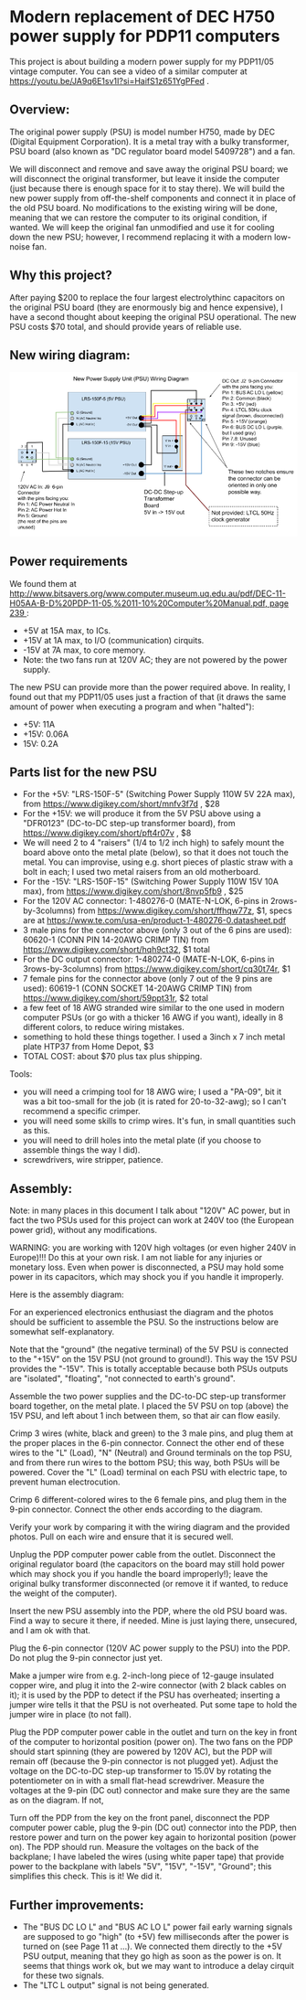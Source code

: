 # Modern replacement of DEC H750 power supply for PDP11 computers

This project is about building a modern power supply for my PDP11/05 vintage computer.
You can see a video of a similar computer at https://youtu.be/JA9q6E1sv1I?si=HaifS1z651YgPFed .

## Overview:
The original power supply (PSU) is model number H750, made by DEC (Digital Equipment Corporation).
It is a metal tray with a bulky transformer, PSU board (also known as "DC regulator board model 5409728") and a fan.

We will disconnect and remove and save away the original PSU board; we will disconnect the original transformer, but leave it inside the computer (just because there is enough space for it to stay there).
We will build the new power supply from off-the-shelf components and connect it in place of the old PSU board. No modifications to the existing wiring will be done, meaning that we can restore the computer to its original condition, if wanted.
We will keep the original fan unmodified and use it for cooling down the new PSU; however, I recommend replacing it with a modern low-noise fan.

## Why this project?
After paying $200 to replace the four largest electrolythinc capacitors on the original PSU board (they are enormously big and hence expensive), I have a second thought about keeping the original PSU operational. The new PSU costs $70 total, and should provide years of reliable use.

## New wiring diagram:
![New PSU Wiring Diagram](./photos/H750ReplacementPowerSupplyWiringDiagram.png)

## Power requirements
We found them at [http://www.bitsavers.org/www.computer.museum.uq.edu.au/pdf/DEC-11-H05AA-B-D%20PDP-11-05,%2011-10%20Computer%20Manual.pdf, page 239
](http://www.bitsavers.org/www.computer.museum.uq.edu.au/pdf/DEC-11-H05AA-B-D%20PDP-11-05,%2011-10%20Computer%20Manual.pdf#page=239) :

- +5V at 15A max, to ICs.
- +15V at 1A max, to I/O (communication) cirquits.
- -15V at 7A max, to core memory.
- Note: the two fans run at 120V AC; they are not powered by the power supply.

The new PSU can provide more than the power required above.
In reality, I found out that my PDP11/05 uses just a fraction of that (it draws the same amount of power when executing a program and when "halted"):

- +5V: 11A
- +15V: 0.06A
- 15V: 0.2A


## Parts list for the new PSU

- For the +5V: "LRS-150F-5" (Switching Power Supply 110W 5V 22A max), from https://www.digikey.com/short/mnfv3f7d , $28
- For the +15V: we will produce it from the 5V PSU above using a "DFR0123" (DC-to-DC step-up transformer board), from https://www.digikey.com/short/pft4r07v , $8
- We will need 2 to 4 "raisers" (1/4 to 1/2 inch high) to safely mount the board above onto the metal plate (below), so that it does not touch the metal. You can improvise, using e.g. short pieces of plastic straw with a bolt in each; I used two metal raisers from an old motherboard.
- For the -15V: "LRS-150F-15" (Switching Power Supply 110W 15V 10A max), from https://www.digikey.com/short/8nvp5fb9 , $25
- For the 120V AC connector: 1-480276-0 (MATE-N-LOK, 6-pins in 2rows-by-3columns) from https://www.digikey.com/short/ffhqw77z, $1, specs are at https://www.te.com/usa-en/product-1-480276-0.datasheet.pdf
- 3 male pins for the connector above (only 3 out of the 6 pins are used): 60620-1 (CONN PIN 14-20AWG CRIMP TIN) from https://www.digikey.com/short/hqh9ct32, $1 total
- For the DC output connector: 1-480274-0 (MATE-N-LOK, 6-pins in 3rows-by-3columns) from https://www.digikey.com/short/cq30t74r, $1
- 7 female pins for the connector above (only 7 out of the 9 pins are used): 60619-1 (CONN SOCKET 14-20AWG CRIMP TIN) from https://www.digikey.com/short/59ppt31r, $2 total
- a few feet of 18 AWG stranded wire similar to the one used in modern computer PSUs (or go with a thicker 16 AWG if you want), ideally in 8 different colors, to reduce wiring mistakes.
- something to hold these things together. I used a 3inch x 7 inch metal plate HTP37 from Home Depot, $3
- TOTAL COST: about $70 plus tax plus shipping.

Tools:
- you will need a crimping tool for 18 AWG wire; I used a "PA-09", bit it was a bit too-small for the job (it is rated for 20-to-32-awg); so I can't recommend a specific crimper.
- you will need some skills to crimp wires. It's fun, in small quantities such as this.
- you will need to drill holes into the metal plate (if you choose to assemble things the way I did).
- screwdrivers, wire stripper, patience.
  
## Assembly:

Note: in many places in this document I talk about "120V" AC power, but in fact the two PSUs used for this project can work at 240V too (the European power grid), without any modifications.

WARNING: you are working with 120V high voltages (or even higher 240V in Europe)!!! Do this at your own risk. I am not liable for any injuries or monetary loss. Even when power is disconnected, a PSU may hold some power in its capacitors, which may shock you if you handle it improperly.

Here is the assembly diagram:

For an experienced electronics enthusiast the diagram  and the photos should be sufficient to assemble the PSU. So the instructions below are somewhat self-explanatory.

Note that the "ground" (the negative terminal) of the 5V PSU is connected to the "+15V" on the 15V PSU (not ground to ground!). This way the 15V PSU provides the "-15V". This is totally acceptable because both PSUs outputs are "isolated", "floating", "not connected to earth's ground".

Assemble the two power supplies and the DC-to-DC step-up transformer board together, on the metal plate. I placed the 5V PSU on top (above) the 15V PSU, and left about 1 inch between them, so that air can flow easily.

Crimp 3 wires (white, black and green) to the 3 male pins, and plug them at the proper places in the 6-pin connector. Connect the other end of these wires to the "L" (Load), "N" (Neutral) and Ground terminals on the top PSU, and from there run wires to the bottom PSU; this way, both PSUs will be powered. Cover the "L" (Load) terminal on each PSU with electric tape, to prevent human electrocution.

Crimp 6 different-colored wires to the 6 female pins, and plug them in the 9-pin connector. Connect the other ends according to the diagram.

Verify your work by comparing it with the wiring diagram and the provided photos. Pull on each wire and ensure that it is secured well.

Unplug the PDP computer power cable from the outlet. 
Disconnect the original regulator board (the capacitors on the board may still hold power which may shock you if you handle the board improperly!); leave the original bulky transformer disconnected (or remove it if wanted, to reduce the weight of the computer).

Insert the new PSU assembly into the PDP, where the old PSU board was. Find a way to secure it there, if needed. Mine is just laying there, unsecured, and I am ok with that.

Plug the 6-pin connector (120V AC power supply to the PSU) into the PDP. Do not plug the 9-pin connector just yet.

Make a jumper wire from e.g. 2-inch-long piece of 12-gauge insulated copper wire, and plug it into the 2-wire connector (with 2 black cables on it); it is used by the PDP to detect if the PSU has overheated; inserting a jumper wire tells it that the PSU is not overheated. Put some tape to hold the jumper wire in place (to not fall).

Plug the PDP computer power cable in the outlet and turn on the key in front of the computer to horizontal position (power on). The two fans on the PDP should start spinning (they are powered by 120V AC), but the PDP will remain off (because the 9-pin connector is not plugged yet).
Adjust the voltage on the DC-to-DC step-up transformer to 15.0V by rotating the potentiometer on in with a small flat-head screwdriver.
Measure the voltages at the 9-pin (DC out) connector and make sure they are the same as on the diagram. If not, 

Turn off the PDP from the key on the front panel, disconnect the PDP computer power cable, plug the 9-pin (DC out) connector into the PDP, then restore power and turn on the power key again to horizontal position (power on). The PDP should run. Measure the voltages on the back of the backplane; I have labeled the wires (using white paper tape) that provide power to the backplane with labels "5V", "15V", "-15V", "Ground"; this simplifies this check. This is it! We did it. 

## Further improvements:
 - The "BUS DC LO L" and "BUS AC LO L" power fail early warning signals are supposed to go "high" (to +5V) few milliseconds after the power is turned on (see Page 11 at ...). 
   We connected them directly to the +5V PSU output, meaning that they go high as soon as the power is on.
   It seems that things work ok, but we may want to introduce a delay cirquit for these two signals.
 - The "LTC L output" signal is not being generated.

